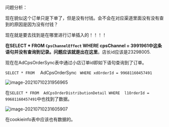问题分析：

现在貌似这个订单只是下单了，但是没有付钱。会不会在对应渠道里面没有没有查到的原因是因为没有付钱？

现在就是要去找到是在哪里进行订单插入的！！！！

**在SELECT * FROM `CpsChannelEffect` WHERE cpsChannel = 3991961中这条语句并没有查询到记录。问题应该就是出在这里**。店长id应该是23298005.



现在在AdCpsOrderSync表中通过小店订单id即如下语句查询到了订单。

`SELECT * FROM  `    AdCpsOrderSync  ` WHERE xdOrderId = 99681160457491`

![image-20210710231956965](../TyporaImages/image-20210710231956965.png)



在`SELECT * FROM  AdCpsOrderDistributionDetail WHERE  l1OrderId = 99681160457491`中也找到了数据。

![image-20210710231605907](../TyporaImages/image-20210710231605907.png)



在cookieinfo表中应该也有数据的。

